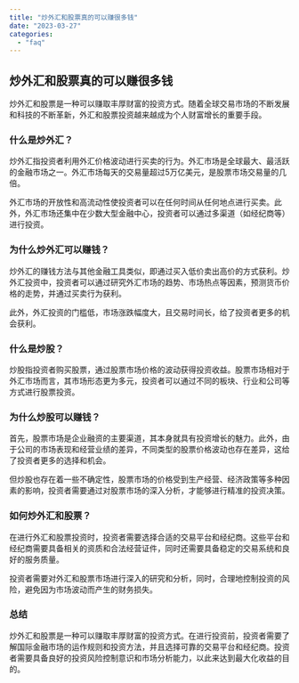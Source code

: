 ```yaml
---
title: "炒外汇和股票真的可以赚很多钱"
date: "2023-03-27"
categories: 
  - "faq"
---
```


## 炒外汇和股票真的可以赚很多钱

炒外汇和股票是一种可以赚取丰厚财富的投资方式。随着全球交易市场的不断发展和科技的不断革新，外汇和股票投资越来越成为个人财富增长的重要手段。

### 什么是炒外汇？

炒外汇指投资者利用外汇价格波动进行买卖的行为。外汇市场是全球最大、最活跃的金融市场之一。外汇市场每天的交易量超过5万亿美元，是股票市场交易量的几倍。

外汇市场的开放性和高流动性使投资者可以在任何时间从任何地点进行买卖。此外，外汇市场还集中在少数大型金融中心，投资者可以通过多渠道（如经纪商等）进行投资。

### 为什么炒外汇可以赚钱？

炒外汇的赚钱方法与其他金融工具类似，即通过买入低价卖出高价的方式获利。炒外汇投资中，投资者可以通过研究外汇市场的趋势、市场热点等因素，预测货币价格的走势，并通过买卖行为获利。

此外，外汇投资的门槛低，市场涨跌幅度大，且交易时间长，给了投资者更多的机会获利。

### 什么是炒股？

炒股指投资者购买股票，通过股票市场价格的波动获得投资收益。股票市场相对于外汇市场而言，其市场形态更为多元，投资者可以通过不同的板块、行业和公司等方式进行股票投资。

### 为什么炒股可以赚钱？

首先，股票市场是企业融资的主要渠道，其本身就具有投资增长的魅力。此外，由于公司的市场表现和经营业绩的差异，不同类型的股票价格波动也存在差异，这给了投资者更多的选择和机会。

但炒股也存在着一些不确定性，股票市场的价格受到生产经营、经济政策等多种因素的影响，投资者需要通过对股票市场的深入分析，才能够进行精准的投资决策。

### 如何炒外汇和股票？

在进行外汇和股票投资时，投资者需要选择合适的交易平台和经纪商。这些平台和经纪商需要具备相关的资质和合法经营证件，同时还需要具备稳定的交易系统和良好的服务质量。

投资者需要对外汇和股票市场进行深入的研究和分析，同时，合理地控制投资的风险，避免因为市场波动而产生的财务损失。

### 总结

炒外汇和股票是一种可以赚取丰厚财富的投资方式。在进行投资前，投资者需要了解国际金融市场的运作规则和投资方法，并且选择可靠的交易平台和经纪商。投资者需要具备良好的投资风险控制意识和市场分析能力，以此来达到最大化收益的目的。
